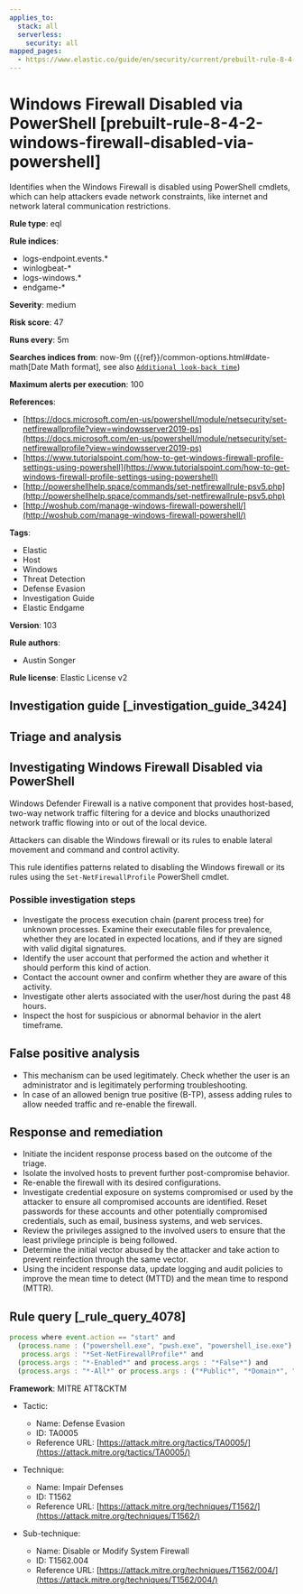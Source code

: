 ```yaml
---
applies_to:
  stack: all
  serverless:
    security: all
mapped_pages:
  - https://www.elastic.co/guide/en/security/current/prebuilt-rule-8-4-2-windows-firewall-disabled-via-powershell.html
---
```


# Windows Firewall Disabled via PowerShell [prebuilt-rule-8-4-2-windows-firewall-disabled-via-powershell]

Identifies when the Windows Firewall is disabled using PowerShell cmdlets, which can help attackers evade network constraints, like internet and network lateral communication restrictions.

**Rule type**: eql

**Rule indices**:

* logs-endpoint.events.*
* winlogbeat-*
* logs-windows.*
* endgame-*

**Severity**: medium

**Risk score**: 47

**Runs every**: 5m

**Searches indices from**: now-9m ({{ref}}/common-options.html#date-math[Date Math format], see also [`Additional look-back time`](docs-content://solutions/security/detect-and-alert/create-detection-rule.md#rule-schedule))

**Maximum alerts per execution**: 100

**References**:

* [https://docs.microsoft.com/en-us/powershell/module/netsecurity/set-netfirewallprofile?view=windowsserver2019-ps](https://docs.microsoft.com/en-us/powershell/module/netsecurity/set-netfirewallprofile?view=windowsserver2019-ps)
* [https://www.tutorialspoint.com/how-to-get-windows-firewall-profile-settings-using-powershell](https://www.tutorialspoint.com/how-to-get-windows-firewall-profile-settings-using-powershell)
* [http://powershellhelp.space/commands/set-netfirewallrule-psv5.php](http://powershellhelp.space/commands/set-netfirewallrule-psv5.php)
* [http://woshub.com/manage-windows-firewall-powershell/](http://woshub.com/manage-windows-firewall-powershell/)

**Tags**:

* Elastic
* Host
* Windows
* Threat Detection
* Defense Evasion
* Investigation Guide
* Elastic Endgame

**Version**: 103

**Rule authors**:

* Austin Songer

**Rule license**: Elastic License v2

## Investigation guide [_investigation_guide_3424]

## Triage and analysis

## Investigating Windows Firewall Disabled via PowerShell

Windows Defender Firewall is a native component that provides host-based, two-way network traffic filtering for a device and blocks unauthorized network traffic flowing into or out of the local device.

Attackers can disable the Windows firewall or its rules to enable lateral movement and command and control activity.

This rule identifies patterns related to disabling the Windows firewall or its rules using the `Set-NetFirewallProfile` PowerShell cmdlet.

### Possible investigation steps

- Investigate the process execution chain (parent process tree) for unknown processes. Examine their executable files for prevalence, whether they are located in expected locations, and if they are signed with valid digital signatures.
- Identify the user account that performed the action and whether it should perform this kind of action.
- Contact the account owner and confirm whether they are aware of this activity.
- Investigate other alerts associated with the user/host during the past 48 hours.
- Inspect the host for suspicious or abnormal behavior in the alert timeframe.

## False positive analysis

- This mechanism can be used legitimately. Check whether the user is an administrator and is legitimately performing troubleshooting.
- In case of an allowed benign true positive (B-TP), assess adding rules to allow needed traffic and re-enable the firewall.

## Response and remediation

- Initiate the incident response process based on the outcome of the triage.
- Isolate the involved hosts to prevent further post-compromise behavior.
- Re-enable the firewall with its desired configurations.
- Investigate credential exposure on systems compromised or used by the attacker to ensure all compromised accounts are identified. Reset passwords for these accounts and other potentially compromised credentials, such as email, business systems, and web services.
- Review the privileges assigned to the involved users to ensure that the least privilege principle is being followed.
- Determine the initial vector abused by the attacker and take action to prevent reinfection through the same vector.
- Using the incident response data, update logging and audit policies to improve the mean time to detect (MTTD) and the mean time to respond (MTTR).

## Rule query [_rule_query_4078]

```js
process where event.action == "start" and
  (process.name : ("powershell.exe", "pwsh.exe", "powershell_ise.exe") or process.pe.original_file_name == "PowerShell.EXE") and
   process.args : "*Set-NetFirewallProfile*" and
  (process.args : "*-Enabled*" and process.args : "*False*") and
  (process.args : "*-All*" or process.args : ("*Public*", "*Domain*", "*Private*"))
```

**Framework**: MITRE ATT&CKTM

* Tactic:

    * Name: Defense Evasion
    * ID: TA0005
    * Reference URL: [https://attack.mitre.org/tactics/TA0005/](https://attack.mitre.org/tactics/TA0005/)

* Technique:

    * Name: Impair Defenses
    * ID: T1562
    * Reference URL: [https://attack.mitre.org/techniques/T1562/](https://attack.mitre.org/techniques/T1562/)

* Sub-technique:

    * Name: Disable or Modify System Firewall
    * ID: T1562.004
    * Reference URL: [https://attack.mitre.org/techniques/T1562/004/](https://attack.mitre.org/techniques/T1562/004/)



